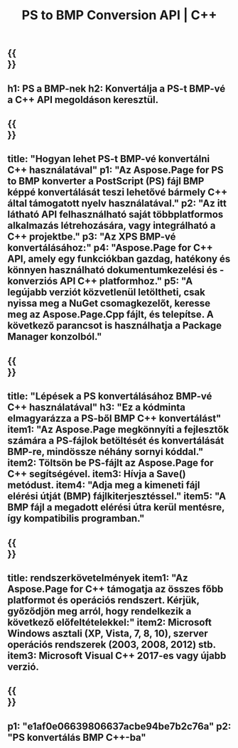﻿---
translation: true
template: /_templates/_conversion-child-cpp.md
title: PS to BMP Conversion API | C++
url: /cpp/conversion/ps-to-bmp/
description: A PS-ből BMP-be való konverziót az Aspose.Page biztosítja a C++ API-megoldáshoz. Működik C++ Runtime Environment for Windows 32 bit, Windows 64 bit és Linux 64 bit.
informat: PS
outformat: BMP
otherformats: XPS EPS
---

{{<section banner>}}
---
h1: PS a BMP-nek
h2: Konvertálja a PS-t BMP-vé a C++ API megoldáson keresztül.
---

{{<section overview>}}
---
title: "Hogyan lehet PS-t BMP-vé konvertálni C++ használatával"
p1: "Az Aspose.Page for PS to BMP konverter a PostScript (PS) fájl BMP képpé konvertálását teszi lehetővé bármely C++ által támogatott nyelv használatával."
p2: "Az itt látható API felhasználható saját többplatformos alkalmazás létrehozására, vagy integrálható a C++ projektbe."
p3: "Az XPS BMP-vé konvertálásához:"
p4: "Aspose.Page for C++ API, amely egy funkciókban gazdag, hatékony és könnyen használható dokumentumkezelési és -konverziós API C++ platformhoz."
p5: "A legújabb verziót közvetlenül letöltheti, csak nyissa meg a NuGet csomagkezelőt, keresse meg az Aspose.Page.Cpp fájlt, és telepítse. A következő parancsot is használhatja a Package Manager konzolból."
---

{{<section feature1>}}
---
title: "Lépések a PS konvertálásához BMP-vé C++ használatával"
h3: "Ez a kódminta elmagyarázza a PS-ből BMP C++ konvertálást"
item1: "Az Aspose.Page megkönnyíti a fejlesztők számára a PS-fájlok betöltését és konvertálását BMP-re, mindössze néhány sornyi kóddal."
item2: Töltsön be PS-fájlt az Aspose.Page for C++ segítségével.
item3: Hívja a Save() metódust.
item4: "Adja meg a kimeneti fájl elérési útját (BMP) fájlkiterjesztéssel."
item5: "A BMP fájl a megadott elérési útra kerül mentésre, így kompatibilis programban."
---

{{<section feature2>}}
---
title: rendszerkövetelmények
item1: "Az Aspose.Page for C++ támogatja az összes főbb platformot és operációs rendszert. Kérjük, győződjön meg arról, hogy rendelkezik a következő előfeltételekkel:"
item2: Microsoft Windows asztali (XP, Vista, 7, 8, 10), szerver operációs rendszerek (2003, 2008, 2012) stb.
item3: Microsoft Visual C++ 2017-es vagy újabb verzió.
---

{{<section gist>}}
---
p1: "e1af0e06639806637acbe94be7b2c76a"
p2: "PS konvertálás BMP C++-ba"
---
